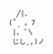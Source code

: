                              ╱|、
                           (˚ˎ 。7  
                            |、˜〵          
                            じしˍ,)ノ
